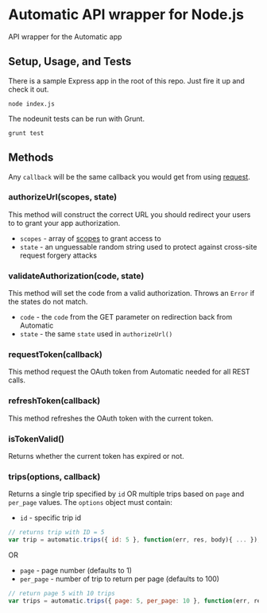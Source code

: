 # Automatic API wrapper for Node.js

API wrapper for the Automatic app

## Setup, Usage, and Tests

There is a sample Express app in the root of this repo. Just fire it up and check it out.

    node index.js

The nodeunit tests can be run with Grunt.

    grunt test

## Methods

Any `callback` will be the same callback you would get from using [request](https://github.com/mikeal/request).

### authorizeUrl(scopes, state)

This method will construct the correct URL you should redirect your users to to grant your app authorization.

* `scopes` - array of [scopes](https://www.automatic.com/developer/documentation/#scopes) to grant access to
* `state` - an unguessable random string used to protect against cross-site request forgery attacks

### validateAuthorization(code, state)

This method will set the code from a valid authorization. Throws an `Error` if the states do not match.

* `code` - the `code` from the GET parameter on redirection back from Automatic
* `state` - the same `state` used in `authorizeUrl()`

### requestToken(callback)

This method request the OAuth token from Automatic needed for all REST calls.

### refreshToken(callback)

This method refreshes the OAuth token with the current token.

### isTokenValid()

Returns whether the current token has expired or not.

### trips(options, callback)

Returns a single trip specified by `id` OR multiple trips based on `page` and `per_page` values. The `options` object must contain:

* `id` - specific trip id

```javascript
// returns trip with ID = 5
var trip = automatic.trips({ id: 5 }, function(err, res, body){ ... });
```

OR

* `page` - page number (defaults to 1)
* `per_page` - number of trip to return per page (defaults to 100)

```javascript
// return page 5 with 10 trips
var trips = automatic.trips({ page: 5, per_page: 10 }, function(err, res, body){ ... });
```
